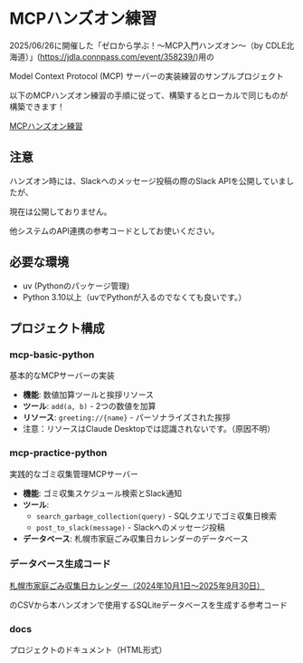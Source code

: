 # MCPハンズオン練習

2025/06/26に開催した「ゼロから学ぶ！〜MCP入門ハンズオン〜（by CDLE北海道）」(https://jdla.connpass.com/event/358239/)用の

Model Context Protocol (MCP) サーバーの実装練習のサンプルプロジェクト

以下のMCPハンズオン練習の手順に従って、構築するとローカルで同じものが構築できます！

[MCPハンズオン練習](https://supermarimobros.github.io/0626_mcp_handson/)

## 注意

ハンズオン時には、Slackへのメッセージ投稿の際のSlack APIを公開していましたが、

現在は公開しておりません。

他システムのAPI連携の参考コードとしてお使いください。

## 必要な環境

- uv (Pythonのパッケージ管理)
- Python 3.10以上（uvでPythonが入るのでなくても良いです。）


## プロジェクト構成

### mcp-basic-python
基本的なMCPサーバーの実装
- **機能**: 数値加算ツールと挨拶リソース
- **ツール**: `add(a, b)` - 2つの数値を加算
- **リソース**: `greeting://{name}` - パーソナライズされた挨拶
 - 注意：リソースはClaude Desktopでは認識されないです。（原因不明）

### mcp-practice-python  
実践的なゴミ収集管理MCPサーバー
- **機能**: ゴミ収集スケジュール検索とSlack通知
- **ツール**: 
  - `search_garbage_collection(query)` - SQLクエリでゴミ収集日検索
  - `post_to_slack(message)` - Slackへのメッセージ投稿
- **データベース**: 札幌市家庭ごみ収集日カレンダーのデータベース

### データベース生成コード

[札幌市家庭ごみ収集日カレンダー（2024年10月1日～2025年9月30日）](https://ckan.pf-sapporo.jp/dataset/garbage_collection_calendar/resource/a261bccd-4383-487f-aa2d-3a502469e7ad)

のCSVから本ハンズオンで使用するSQLiteデータベースを生成する参考コード

### docs
プロジェクトのドキュメント（HTML形式）